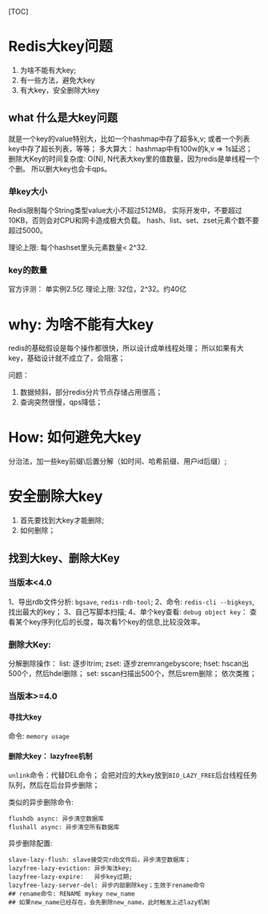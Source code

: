 [TOC]

# Redis大key问题

1. 为啥不能有大key;
2. 有一些方法，避免大key
3. 有大key，安全删除大key

## what 什么是大key问题

就是一个key的value特别大，比如一个hashmap中存了超多k,v;
或者一个列表key中存了超长列表，等等；
多大算大： hashmap中有100w的k,v => 1s延迟；
删除大Key的时间复杂度: O(N), N代表大key里的值数量，因为redis是单线程一个个删。
所以删大key也会卡qps。

### 单key大小

Redis限制每个String类型value大小不超过512MB， 实际开发中，不要超过10KB，否则会对CPU和网卡造成极大负载。 hash、list、set、zset元素个数不要超过5000。

理论上限: 每个hashset里头元素数量< 2^32.

### key的数量

官方评测： 单实例2.5亿
理论上限: 32位，2^32。约40亿

# why: 为啥不能有大key

redis的基础假设是每个操作都很快，所以设计成单线程处理；
所以如果有大key，基础设计就不成立了，会阻塞；

问题：

1. 数据倾斜，部分redis分片节点存储占用很高；
2. 查询突然很慢，qps降低；

# How: 如何避免大key

分治法，加一些key前缀\后置分解（如时间、哈希前缀、用户id后缀）;

# 安全删除大key

1. 首先要找到大key才能删除;
2. 如何删除；

## 找到大key、删除大Key

### 当版本<4.0

1、导出rdb文件分析: `bgsave`, `redis-rdb-tool`;
2、命令: `redis-cli --bigkeys`,找出最大的key；
3、自己写脚本扫描;
4、单个key查看: `debug object key`： 查看某个key序列化后的长度，每次看1个key的信息,比较没效率。

### 删除大Key:

分解删除操作：
list: 逐步ltrim;
zset: 逐步zremrangebyscore;
hset: hscan出500个，然后hdel删除；
set: sscan扫描出500个，然后srem删除；
依次类推；

### 当版本>=4.0

#### 寻找大key

命令: `memory usage`

#### 删除大key： lazyfree机制

`unlink`命令：代替DEL命令；
会把对应的大key放到`BIO_LAZY_FREE`后台线程任务队列，然后在后台异步删除；

类似的异步删除命令:

```
flushdb async: 异步清空数据库
flushall async: 异步清空所有数据库
```

异步删除配置:

```
slave-lazy-flush: slave接受完rdb文件后，异步清空数据库；
lazyfree-lazy-eviction: 异步淘汰key;
lazyfree-lazy-expire:   异步key过期;
lazyfree-lazy-server-del: 异步内部删除key；生效于rename命令
## rename命令: RENAME mykey new_name 
## 如果new_name已经存在，会先删除new_name，此时触发上述lazy机制
```